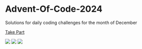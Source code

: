 # Advent-Of-Code-2024

Solutions for daily coding challenges for the month of December

[Take Part](https://adventofcode.com/2024)

![](https://img.shields.io/badge/day%20📅-11-blue)
![](https://img.shields.io/badge/stars%20⭐-21-yellow)
![](https://img.shields.io/badge/days%20completed-10-red)
